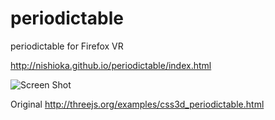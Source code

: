 # periodictable
periodictable for Firefox VR

http://nishioka.github.io/periodictable/index.html

![Screen Shot](https://github.com/nishioka/periodictable/raw/master/image/ss.png "Screen Shot")

Original
http://threejs.org/examples/css3d_periodictable.html
